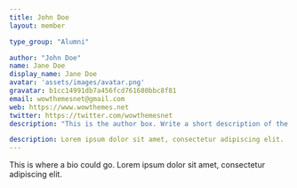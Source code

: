 ```yaml
---
title: John Doe
layout: member

type_group: "Alumni"

author: "John Doe"
name: Jane Doe
display_name: Jane Doe    
avatar: 'assets/images/avatar.png'
gravatar: b1cc14991db7a456fcd761680bbc8f81
email: wowthemesnet@gmail.com
web: https://www.wowthemes.net
twitter: https://twitter.com/wowthemesnet
description: "This is the author box. Write a short description of the author here. You are currently previewing Mediumish demo, a Jekyll template compatible with Github pages."

description: Lorem ipsum dolor sit amet, consectetur adipiscing elit. 
---
```

This is where a bio could go. Lorem ipsum dolor sit amet, consectetur adipiscing elit.